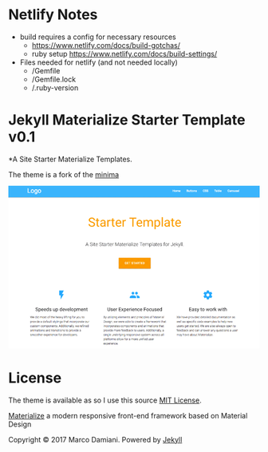 # Netlify Notes
 - build requires a config for necessary resources
      - https://www.netlify.com/docs/build-gotchas/
      - ruby setup https://www.netlify.com/docs/build-settings/
 - Files needed for netlify (and not needed locally)
      - /Gemfile
      - /Gemfile.lock
      - /.ruby-version


# Jekyll Materialize Starter Template v0.1

*A Site Starter Materialize Templates.

The theme is a fork of the [minima][1]

![minima theme preview](/screenshot.png)


# License

The theme is available as so I use this source [MIT License][2].

[Materialize][3] a  modern responsive front-end framework based on Material Design

Copyright © 2017 Marco Damiani. Powered by <a href="http://jekyllrb.com">Jekyll</a>

[1]: https://github.com/jekyll/minima
[2]: https://opensource.org/licenses/MIT
[3]: http://materializecss.com/
